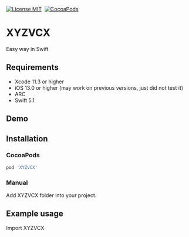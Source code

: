 [![License MIT](https://img.shields.io/badge/license-MIT-green.svg?style=flat)](https://github.com/cywd/FitRefresh/blob/master/LICENSE) 
[![CocoaPods](http://img.shields.io/cocoapods/v/SoHow.svg?style=flat)](http://cocoapods.org/?q=SoHow)




# XYZVCX
Easy way in Swift



## Requirements
* Xcode 11.3 or higher
* iOS 13.0 or higher (may work on previous versions, just did not test it)
* ARC
* Swift 5.1

## Demo



## Installation

### CocoaPods

``` ruby
pod 'XYZVCX'
```

### Manual

Add XYZVCX folder into your project.

## Example usage
Import XYZVCX
